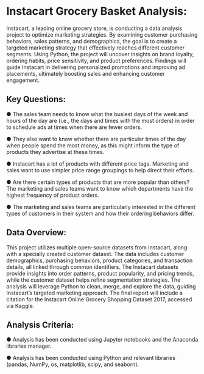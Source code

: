 # Instacart Grocery Basket Analysis:

Instacart, a leading online grocery store, is conducting a data analysis project to optimize marketing strategies. By examining customer purchasing behaviors, sales patterns, and demographics, the goal is to create a targeted marketing strategy that effectively reaches different customer segments. Using Python, the project will uncover insights on brand loyalty, ordering habits, price sensitivity, and product preferences. Findings will guide Instacart in delivering personalized promotions and improving ad placements, ultimately boosting sales and enhancing customer engagement.
## Key Questions:

● The sales team needs to know what the busiest days of the week and hours of the
day are (i.e., the days and times with the most orders) in order to schedule ads at
times when there are fewer orders.

● They also want to know whether there are particular times of the day when people
spend the most money, as this might inform the type of products they advertise at
these times.

● Instacart has a lot of products with different price tags. Marketing and sales want to
use simpler price range groupings to help direct their efforts.

● Are there certain types of products that are more popular than others? The marketing
and sales teams want to know which departments have the highest frequency of
product orders.

● The marketing and sales teams are particularly interested in the different types of
customers in their system and how their ordering behaviors differ. 
## Data Overview:
This project utilizes multiple open-source datasets from Instacart, along with a specially created customer dataset. The data includes customer demographics, purchasing behaviors, product categories, and transaction details, all linked through common identifiers. The Instacart datasets provide insights into order patterns, product popularity, and pricing trends, while the customer dataset helps refine segmentation strategies. The analysis will leverage Python to clean, merge, and explore the data, guiding Instacart’s targeted marketing approach. The final report will include a citation for the Instacart Online Grocery Shopping Dataset 2017, accessed via Kaggle.

## Analysis Criteria:
● Analysis has been conducted using Jupyter notebooks and the Anaconda libraries
manager.

● Analysis has been conducted using Python and relevant libraries (pandas, NumPy, os,
matplotlib, scipy, and seaborn).

